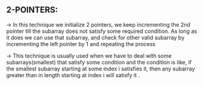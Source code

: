 **2-POINTERS:**
--

-> In this technique we initialize 2 pointers, we keep incrementing the 2nd pointer till the subarray does not satisfy some required condition. As long as it does we can use that subarray, and check for other valid subarray by incrementing the left pointer by 1 and repeating the process

-> This technique is usually used when we have to deal with some subarrays(smallest) that satisfy some condition and the condition is like, if the smallest subarray starting at some index i satisfies it, then any subarray greater than in length starting at index i will satisfy it .
